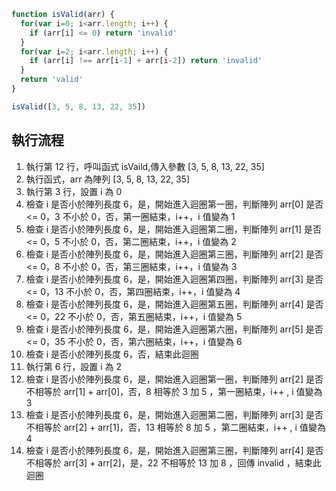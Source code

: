 ``` js
function isValid(arr) {
  for(var i=0; i<arr.length; i++) {
    if (arr[i] <= 0) return 'invalid'
  }
  for(var i=2; i<arr.length; i++) {
    if (arr[i] !== arr[i-1] + arr[i-2]) return 'invalid'
  }
  return 'valid'
}

isValid([3, 5, 8, 13, 22, 35])
```

## 執行流程
1. 執行第 12 行，呼叫函式 isVaild,傳入參數 [3, 5, 8, 13, 22, 35]
2. 執行函式，arr 為陣列 [3, 5, 8, 13, 22, 35]
3. 執行第 3 行，設置 i 為 0
4. 檢查 i 是否小於陣列長度 6，是，開始進入迴圈第一圈，判斷陣列 arr[0] 是否 <= 0，3 不小於 0，否，第一圈結束，i++，i 值變為 1
5. 檢查 i 是否小於陣列長度 6，是，開始進入迴圈第二圈，判斷陣列 arr[1] 是否 <= 0，5 不小於 0，否，第二圈結束，i++，i 值變為 2
6. 檢查 i 是否小於陣列長度 6，是，開始進入迴圈第三圈，判斷陣列 arr[2] 是否 <= 0，8 不小於 0，否，第三圈結束，i++，i 值變為 3
7. 檢查 i 是否小於陣列長度 6，是，開始進入迴圈第四圈，判斷陣列 arr[3] 是否 <= 0，13 不小於 0，否，第四圈結束，i++，i 值變為 4
8. 檢查 i 是否小於陣列長度 6，是，開始進入迴圈第五圈，判斷陣列 arr[4] 是否 <= 0，22 不小於 0，否，第五圈結束，i++，i 值變為 5
9. 檢查 i 是否小於陣列長度 6，是，開始進入迴圈第六圈，判斷陣列 arr[5] 是否 <= 0，35 不小於 0，否，第六圈結束，i++，i 值變為 6
10. 檢查 i 是否小於陣列長度 6，否，結束此迴圈
11. 執行第 6 行，設置 i 為 2
12. 檢查 i 是否小於陣列長度 6，是，開始進入迴圈第一圈，判斷陣列 arr[2] 是否不相等於 arr[1] + arr[0]，否，8 相等於 3 加 5 ，第一圈結束，i++ , i 值變為 3
13. 檢查 i 是否小於陣列長度 6，是，開始進入迴圈第二圈，判斷陣列 arr[3] 是否不相等於 arr[2] + arr[1]，否，13 相等於 8 加 5 ，第二圈結束，i++ , i 值變為 4
14. 檢查 i 是否小於陣列長度 6，是，開始進入迴圈第三圈，判斷陣列 arr[4] 是否不相等於 arr[3] + arr[2]，是，22 不相等於 13 加 8 ，回傳 invalid ，結束此迴圈